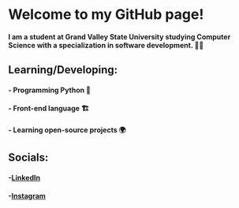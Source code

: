 # Welcome to my GitHub page!

#### I am a student at Grand Valley State University studying Computer Science with a specialization in software development. :technologist:

## Learning/Developing:
#### - Programming Python :snake:
#### - Front-end language :building_construction:
#### - Learning open-source projects :earth_africa:

## Socials:
#### -[LinkedIn](https://www.linkedin.com/in/nathan-strandberg-275b4a1a7/) 
#### -[Instagram](https://www.instagram.com/n8_strandberg/)

<!--
**nathan-james-s/nathan-james-s** is a ✨ _special_ ✨ repository because its `README.md` (this file) appears on your GitHub profile.

Here are some ideas to get you started:

- 🔭 I’m currently working on ...
- 🌱 I’m currently learning ...
- 👯 I’m looking to collaborate on ...
- 🤔 I’m looking for help with ...
- 💬 Ask me about ...
- 📫 How to reach me: ...
- 😄 Pronouns: ...
- ⚡ Fun fact: ...
-->
